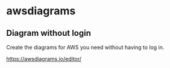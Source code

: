 # awsdiagrams

## Diagram without login

Create the diagrams for AWS you need without having to log in.

https://awsdiagrams.io/editor/

